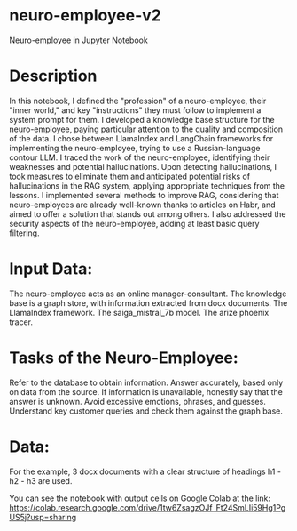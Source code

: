 # neuro-employee-v2
Neuro-employee in Jupyter Notebook

# Description
In this notebook, I defined the "profession" of a neuro-employee, their "inner world," and key "instructions" they must follow to implement a system prompt for them. I developed a knowledge base structure for the neuro-employee, paying particular attention to the quality and composition of the data. I chose between LlamaIndex and LangChain frameworks for implementing the neuro-employee, trying to use a Russian-language contour LLM. I traced the work of the neuro-employee, identifying their weaknesses and potential hallucinations. Upon detecting hallucinations, I took measures to eliminate them and anticipated potential risks of hallucinations in the RAG system, applying appropriate techniques from the lessons. I implemented several methods to improve RAG, considering that neuro-employees are already well-known thanks to articles on Habr, and aimed to offer a solution that stands out among others. I also addressed the security aspects of the neuro-employee, adding at least basic query filtering.

# Input Data:
The neuro-employee acts as an online manager-consultant.
The knowledge base is a graph store, with information extracted from docx documents.
The LlamaIndex framework.
The saiga_mistral_7b model.
The arize phoenix tracer.

# Tasks of the Neuro-Employee:
Refer to the database to obtain information.
Answer accurately, based only on data from the source.
If information is unavailable, honestly say that the answer is unknown.
Avoid excessive emotions, phrases, and guesses.
Understand key customer queries and check them against the graph base.

# Data:
For the example, 3 docx documents with a clear structure of headings h1 - h2 - h3 are used.

You can see the notebook with output cells on Google Colab at the link:
https://colab.research.google.com/drive/1tw6ZsagzOJf_Ft24SmLIi59Hg1PgUS5j?usp=sharing
